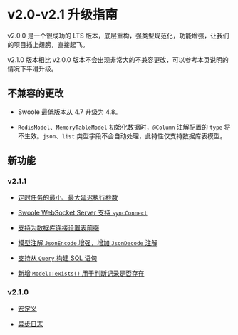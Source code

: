 # v2.0-v2.1 升级指南

v2.0.0 是一个很成功的 LTS 版本，底层重构，强类型规范化，功能增强，让我们的项目插上翅膀，直接起飞。

v2.1.0 版本相比 v2.0.0 版本不会出现非常大的不兼容更改，可以参考本页说明的情况下平滑升级。

## 不兼容的更改

* Swoole 最低版本从 4.7 升级为 4.8。

* `RedisModel`、`MemoryTableModel` 初始化数据时，`@Column` 注解配置的 `type` 将不生效。`json`、`list` 类型字段不会自动处理，此特性仅支持数据库表模型。

## 新功能

### v2.1.1

* [定时任务的最小、最大延迟执行秒数](/components/task/cron.html)

* [Swoole WebSocket Server 支持 `syncConnect`](/base/config.html)

* [支持为数据库连接设置表前缀](/components/db/index.html)

* [模型注解 `JsonEncode` 增强，增加 `JsonDecode` 注解](/components/orm/RDModel.html)

* [支持从 `Query` 构建 SQL 语句](/components/db/index.html)

* [新增 `Model::exists()` 用于判断记录是否存在](/components/orm/RDModel.html)

### v2.1.0

* [宏定义](/components/macro.html)

* [异步日志](/components/log/index.html)
